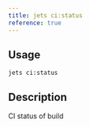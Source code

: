 ```yaml
---
title: jets ci:status
reference: true
---
```


## Usage

    jets ci:status

## Description

CI status of build




